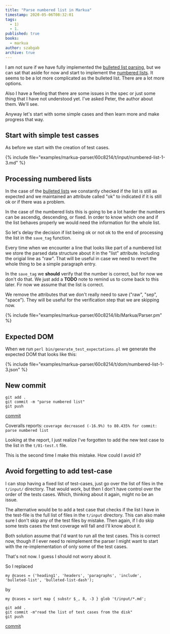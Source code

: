 ```yaml
---
title: "Parse numbered list in Markua"
timestamp: 2020-05-06T08:32:01
tags:
  - 1)
  - 1.
published: true
books:
  - markua
author: szabgab
archive: true
---
```



I am not sure if we have fully implemented the [bulleted list parsing](/parse-bulleted-list-in-markua), but we can sat that aside for now and start to implement the [numbered lists](https://leanpub.com/markua/read#numbered-lists). It seems to be a lot more complicated as the bulleted list. There are a lot more options.

Also I have a feeling that there are some issues in the spec or just some thing that I have not understood yet. I've asked Peter, the author about them. We'll see.

Anyway let's start with some simple cases and then learn more and make progress that way.


## Start with simple test casses

As before we start with the creation of test cases.

{% include file="examples/markua-parser/60c8214/t/input/numbered-list-1-3.md" %}

## Processing numbered lists

In the case of the [bulleted lists](/parse-bulleted-list-in-markua) we constantly checked if the list is still as expected and we maintained an attribute called "ok" to indicated if it is still ok or if there was a problem.

In the case of the numbered lists this is going to be a lot harder the numbers can be ascendig, descending, or fixed. In order to know which one and if the list behaves properly we would need the information for the whole list.

So let's delay the decision if list being ok or not ok to the end of processing the list in the `save_tag` function.

Every time when we encounter a line that looks like part of a numbered list we store the parsed data structure about it in the "list" attribute. Including the origial line as "raw". That will be useful in case we need to revert the whole thing to be a simple paragraph entry.

In the `save_tag` we <b>should</b> verify that the number is correct, but for now we don't do that. We just add a <b>TODO</b> note to remind us to come back to this later. Fir now we assume that the list is correct.

We remove the attributes that we don't really need to save ("raw", "sep", "space"). They will be useful for the verification step that we are skipping now.

{% include file="examples/markua-parser/60c8214/lib/Markua/Parser.pm" %}

## Expected DOM

When we run `perl bin/generate_test_expectations.pl` we generate the expected DOM that looks like this:

{% include file="examples/markua-parser/60c8214/t/dom/numbered-list-1-3.json" %}

## New commit

```
git add .
git commit -m "parse numbered list"
git push
```

[commit](https://github.com/szabgab/perl5-markua-parser/commit/60c821462e0aa060c8d2ed5a643a6ee9c2647302)

Coveralls reports: `coverage decreased (-16.9%) to 80.435% for commit: parse numbered list`

Looking at the report, I just realize I've forgotten to add the new test case to the list in the `t/01-test.t` file.

This is the second time I make this mistake. How could I avoid it?

## Avoid forgetting to add test-case

I can stop having a fixed list of test-cases, just go over the list of files in the `t/input/` directory. That would work, but then I don't have control over the order of the tests cases. Which, thinking about it again, might no be an issue.

The alternative would be to add a test case that checks if the list I have in the test-file is the full list of files in the `t/input` directory. This can also make sure I don't skip any of the test files by mistake. Then again, if I do skip some tests cases the test coverage will fall and I'll know about it.

Both solution assume that I'd want to run all the test cases. This is correct now, though if I ever need to reimplement the parser I might want to start with the re-implementation of only some of the test cases.

That's not now. I guess I should not worry about it.

So I replaced

```
my @cases = ('heading1', 'headers', 'paragraphs', 'include', 'bulleted-list', 'bulleted-list-dash');
```

by

```
my @cases = sort map { substr $_, 8, -3 } glob 't/input/*.md';
```

```
git add .
git commit -m"read the list of test cases from the disk"
git push
```

[commit](https://github.com/szabgab/perl5-markua-parser/commit/b5440b0331479e8c695e8ca821d82dcdf4c0177e)


